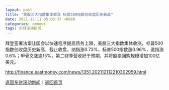 ```yaml
---
layout: post
title: "美股三大指数集体收涨 标普500指数创收盘历史新高"
date: 2021-12-11 05:00:37 +0800
categories: emnews
tags: 东财滚动新闻
---
```


拜登签署法案让国会以快速程序提高债务上限，美股三大指数集体收涨，标普500指数创收盘历史新高，截止收盘，纳指涨0.73%，标普500指数涨0.96%，道指涨0.6%；甲骨文涨逾15%，第二财季营收好于预期，并将股票回购规模增加100亿美元。

<http://finance.eastmoney.com/news/1351,202112112210302959.html>

[返回东财滚动新闻](//finews.withounder.com/emnews/)｜[返回首页](//finews.withounder.com/)